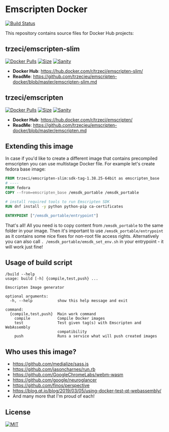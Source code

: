 # Emscripten Docker
[![Build Status](https://jenkins.trzeci.eu/buildStatus/icon?job=public%2Femscripten-docker.release&style=flat-square)](https://jenkins.trzeci.eu/job/public/job/emscripten-docker.release/)


This repository contains source files for Docker Hub projects:

## trzeci/emscripten-slim
[![Docker Pulls](https://img.shields.io/docker/pulls/trzeci/emscripten-slim.svg)](https://store.docker.com/community/images/trzeci/emscripten-slim/)
[![Size](https://images.microbadger.com/badges/image/trzeci/emscripten-slim.svg)](https://microbadger.com/images/trzeci/emscripten-slim/)
[![Sanity](https://badges.herokuapp.com/travis/trzecieu/emscripten-docker?env=IMAGE=trzeci/emscripten-slim&label=hello)](https://travis-ci.org/trzecieu/emscripten-docker)

* **Docker Hub**: https://hub.docker.com/r/trzeci/emscripten-slim/
* **ReadMe**: https://github.com/trzecieu/emscripten-docker/blob/master/emscripten-slim.md

## trzeci/emscripten
[![Docker Pulls](https://img.shields.io/docker/pulls/trzeci/emscripten.svg)](https://store.docker.com/community/images/trzeci/emscripten/)
[![Size](https://images.microbadger.com/badges/image/trzeci/emscripten.svg)](https://microbadger.com/images/trzeci/emscripten/)
[![Sanity](https://badges.herokuapp.com/travis/trzecieu/emscripten-docker?env=IMAGE=trzeci/emscripten&label=hello)](https://travis-ci.org/trzecieu/emscripten-docker)

* **Docker Hub**: https://hub.docker.com/r/trzeci/emscripten/
* **ReadMe**: https://github.com/trzecieu/emscripten-docker/blob/master/emscripten.md

## Extending this image
In case if you'd like to create a different image that contains precompiled emscripten you can use multistage Docker file.
For example let's create fedora base image:
```dockerfile
FROM trzeci/emscripten-slim:sdk-tag-1.38.25-64bit as emscripten_base
# ----
FROM fedora
COPY --from=emscripten_base /emsdk_portable /emsdk_portable

# install required tools to run Emscripten SDK
RUN dnf install -y python python-pip ca-certificates

ENTRYPOINT ["/emsdk_portable/entrypoint"]
```
That's all! All you need is to copy content from `/emsdk_portable` to the same folder in your image.
Then it's important to use `/emsdk_portable/entrypoint` as it contains some nice fixes for non-root file access rights.
Alternatively you can also call `. /emsdk_portable/emsdk_set_env.sh` in your entrypoint - it will work just fine!

## Usage of build script
```
/build --help
usage: build [-h] {compile,test,push} ...

Emscripten Image generator

optional arguments:
  -h, --help           show this help message and exit

command:
  {compile,test,push}  Main work command
    compile            Compile Docker images
    test               Test given tag(s) with Emscripten and WebAssembly
                       compatibility
    push               Runs a service what will push created images
```

## Who uses this image?

* https://github.com/medialize/sass.js
* https://github.com/jasoncharnes/run.rb
* https://github.com/GoogleChromeLabs/webm-wasm
* https://github.com/google/neuroglancer
* https://github.com/finos/perspective
* https://blog.qt.io/blog/2019/03/05/using-docker-test-qt-webassembly/
* And many more that I'm proud of each!


## License
[![MIT](https://img.shields.io/github/license/trzecieu/emscripten-docker.svg?style=flat-square)](https://github.com/trzecieu/emscripten-docker/blob/master/LICENSE)

